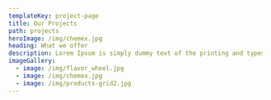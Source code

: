 ```yaml
---
templateKey: project-page
title: Our Projects
path: projects
heroImage: /img/chemex.jpg
heading: What we offer
description: Lorem Ipsum is simply dummy text of the printing and typesetting industry. Lorem Ipsum has been the industry's standard dummy text ever since the 1500s, when an unknown printer took a galley of type and scrambled it to make a type specimen book. It has survived not only five centuries, but also the leap into electronic typesetting, remaining essentially unchanged. It was popularised in the 1960s with the release of Letraset sheets containing Lorem Ipsum passages, and more recently with desktop publishing software like Aldus PageMaker including versions of Lorem Ipsum
imageGallery:
  - image: /img/flavor_wheel.jpg
  - image: /img/chemex.jpg
  - image: /img/products-grid2.jpg
---
```


